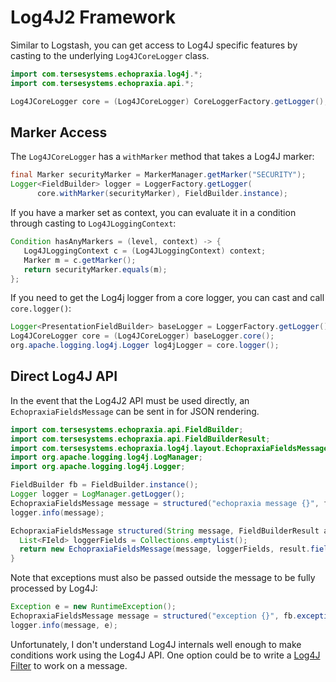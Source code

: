 # Log4J2 Framework

Similar to Logstash, you can get access to Log4J specific features by casting to the underlying `Log4JCoreLogger` class.

```java
import com.tersesystems.echopraxia.log4j.*;
import com.tersesystems.echopraxia.api.*;

Log4JCoreLogger core = (Log4JCoreLogger) CoreLoggerFactory.getLogger();
```

## Marker Access

The `Log4JCoreLogger` has a `withMarker` method that takes a Log4J marker:

```java
final Marker securityMarker = MarkerManager.getMarker("SECURITY");
Logger<FieldBuilder> logger = LoggerFactory.getLogger(
      core.withMarker(securityMarker), FieldBuilder.instance);
```

If you have a marker set as context, you can evaluate it in a condition through casting to `Log4JLoggingContext`:

```java
Condition hasAnyMarkers = (level, context) -> {
   Log4JLoggingContext c = (Log4JLoggingContext) context;
   Marker m = c.getMarker();
   return securityMarker.equals(m);
};
```

If you need to get the Log4j logger from a core logger, you can cast and call `core.logger()`:

```java
Logger<PresentationFieldBuilder> baseLogger = LoggerFactory.getLogger();
Log4JCoreLogger core = (Log4JCoreLogger) baseLogger.core();
org.apache.logging.log4j.Logger log4jLogger = core.logger();
```

## Direct Log4J API

In the event that the Log4J2 API must be used directly, an `EchopraxiaFieldsMessage` can be sent in for JSON rendering.

```java
import com.tersesystems.echopraxia.api.FieldBuilder;
import com.tersesystems.echopraxia.api.FieldBuilderResult;
import com.tersesystems.echopraxia.log4j.layout.EchopraxiaFieldsMessage;
import org.apache.logging.log4j.LogManager;
import org.apache.logging.log4j.Logger;

FieldBuilder fb = FieldBuilder.instance();
Logger logger = LogManager.getLogger();
EchopraxiaFieldsMessage message = structured("echopraxia message {}", fb.string("foo", "bar"));
logger.info(message);

EchopraxiaFieldsMessage structured(String message, FieldBuilderResult args) {
  List<FIeld> loggerFields = Collections.emptyList();
  return new EchopraxiaFieldsMessage(message, loggerFields, result.fields());
}
```

Note that exceptions must also be passed outside the message to be fully processed by Log4J:

```java
Exception e = new RuntimeException();
EchopraxiaFieldsMessage message = structured("exception {}", fb.exception(e));
logger.info(message, e);
```

Unfortunately, I don't understand Log4J internals well enough to make conditions work using the Log4J API.  One option could be to write a [Log4J Filter](https://logging.apache.org/log4j/2.x/manual/filters.html) to work on a message.

